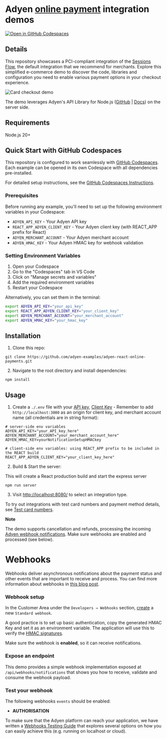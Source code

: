 # Adyen [online payment](https://docs.adyen.com/online-payments) integration demos

[![Open in GitHub Codespaces](https://github.com/codespaces/badge.svg)](https://github.com/codespaces/new/adyen-examples/adyen-react-online-payments?ref=main&dev_container_path=.devcontainer%2Fdevcontainer.json)

## Details

This repository showcases a PCI-compliant integration of the [Sessions Flow](https://docs.adyen.com/online-payments/build-your-integration/additional-use-cases/), the default integration that we recommend for merchants. Explore this simplified e-commerce demo to discover the code, libraries and configuration you need to enable various payment options in your checkout experience.  

![Card checkout demo](public/images/cardcheckout.gif)

The demo leverages Adyen's API Library for Node.js ([GitHub](https://github.com/Adyen/adyen-node-api-library) | [Docs](https://docs.adyen.com/development-resources/libraries#javascript)) on the server side.

## Requirements

Node.js 20+

## Quick Start with GitHub Codespaces

This repository is configured to work seamlessly with [GitHub Codespaces](https://github.com/features/codespaces). Each example can be opened in its own Codespace with all dependencies pre-installed.

For detailed setup instructions, see the [GitHub Codespaces Instructions](https://github.com/adyen-examples/.github/blob/main/pages/codespaces-instructions.md).

### Prerequisites

Before running any example, you'll need to set up the following environment variables in your Codespace:

- `ADYEN_API_KEY` - Your Adyen API key
- `REACT_APP_ADYEN_CLIENT_KEY` - Your Adyen client key (with REACT_APP prefix for React)
- `ADYEN_MERCHANT_ACCOUNT` - Your Adyen merchant account
- `ADYEN_HMAC_KEY` - Your Adyen HMAC key for webhook validation

### Setting Environment Variables

1. Open your Codespace
2. Go to the "Codespaces" tab in VS Code
3. Click on "Manage secrets and variables"
4. Add the required environment variables
5. Restart your Codespace

Alternatively, you can set them in the terminal:
```bash
export ADYEN_API_KEY="your_api_key"
export REACT_APP_ADYEN_CLIENT_KEY="your_client_key"
export ADYEN_MERCHANT_ACCOUNT="your_merchant_account"
export ADYEN_HMAC_KEY="your_hmac_key"
```

## Installation

1. Clone this repo:

```
git clone https://github.com/adyen-examples/adyen-react-online-payments.git
```

2. Navigate to the root directory and install dependencies:

```
npm install
```

## Usage

1. Create a `./.env` file with your [API key](https://docs.adyen.com/user-management/how-to-get-the-api-key), [Client Key](https://docs.adyen.com/user-management/client-side-authentication) - Remember to add `http://localhost:3000` as an origin for client key, and merchant account name (all credentials are in string format):

```
# server-side env variables
ADYEN_API_KEY="your_API_key_here"
ADYEN_MERCHANT_ACCOUNT="your_merchant_account_here"
ADYEN_HMAC_KEY=yourNotificationSetupHMACkey

# client-side env variables: using REACT_APP prefix to be included in the REACT build 
REACT_APP_ADYEN_CLIENT_KEY="your_client_key_here"
```

2. Build & Start the server:

This will create a React production build and start the express server

```
npm run server
```

3. Visit [http://localhost:8080/](http://localhost:8080/) to select an integration type.

To try out integrations with test card numbers and payment method details, see [Test card numbers](https://docs.adyen.com/development-resources/test-cards/test-card-numbers).

**Note**

The demo supports cancellation and refunds, processing the incoming [Adyen webhook notifications](https://docs.adyen.com/development-resources/webhooks). Make sure webhooks are enabled and processed (see below).

# Webhooks

Webhooks deliver asynchronous notifications about the payment status and other events that are important to receive and process. 
You can find more information about webhooks in [this blog post](https://www.adyen.com/knowledge-hub/consuming-webhooks).

### Webhook setup

In the Customer Area under the `Developers → Webhooks` section, [create](https://docs.adyen.com/development-resources/webhooks/#set-up-webhooks-in-your-customer-area) a new `Standard webhook`.

A good practice is to set up basic authentication, copy the generated HMAC Key and set it as an environment variable. The application will use this to verify the [HMAC signatures](https://docs.adyen.com/development-resources/webhooks/verify-hmac-signatures/).

Make sure the webhook is **enabled**, so it can receive notifications.

### Expose an endpoint

This demo provides a simple webhook implementation exposed at `/api/webhooks/notifications` that shows you how to receive, validate and consume the webhook payload.

### Test your webhook

The following webhooks `events` should be enabled:
* **AUTHORISATION**


To make sure that the Adyen platform can reach your application, we have written a [Webhooks Testing Guide](https://github.com/adyen-examples/.github/blob/main/pages/webhooks-testing.md)
that explores several options on how you can easily achieve this (e.g. running on localhost or cloud).


